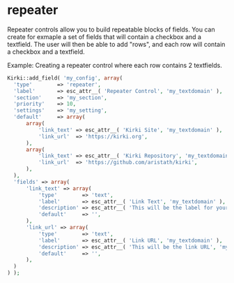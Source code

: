 # repeater

Repeater controls allow you to build repeatable blocks of fields.
You can create for exmaple a set of fields that will contain a checkbox and a textfield. The user will then be able to add "rows", and each row will contain a checkbox and a textfield.

Example: Creating a repeater control where each row contains 2 textfields.
```php
Kirki::add_field( 'my_config', array(
  'type'        => 'repeater',
  'label'       => esc_attr__( 'Repeater Control', 'my_textdomain' ),
  'section'     => 'my_section',
  'priority'    => 10,
  'settings'    => 'my_setting',
  'default'     => array(
      array(
          'link_text' => esc_attr__( 'Kirki Site', 'my_textdomain' ),
          'link_url'  => 'https://kirki.org',
      ),
      array(
          'link_text' => esc_attr__( 'Kirki Repository', 'my_textdomain' ),
          'link_url'  => 'https://github.com/aristath/kirki',
      ),
  ),
  'fields' => array(
      'link_text' => array(
          'type'        => 'text',
          'label'       => esc_attr__( 'Link Text', 'my_textdomain' ),
          'description' => esc_attr__( 'This will be the label for your link', 'my_textdomain' ),
          'default'     => '',
      ),
      'link_url' => array(
          'type'        => 'text',
          'label'       => esc_attr__( 'Link URL', 'my_textdomain' ),
          'description' => esc_attr__( 'This will be the link URL', 'my_textdomain' ),
          'default'     => '',
      ),
  )
) );
```
